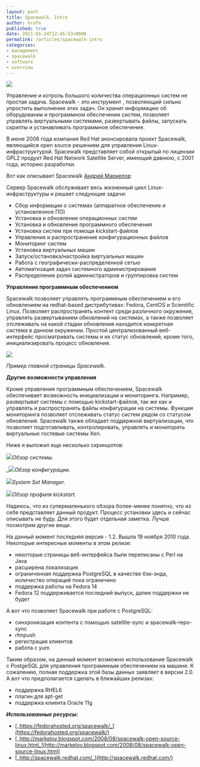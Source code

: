 ```yaml
---
layout: post
title: Spacewalk. Intro
author: hrafn
published: true
date: 2011-01-24T12:45:53+0000
permalink: /articles/spacewalk-intro
categories:
- management
- spacewalk
- software
- overview
---
```


[![](https://fedorahosted.org/spacewalk/attachment/wiki/WikiStart/logo.png?format=raw)](https://fedorahosted.org/spacewalk/attachment/wiki/WikiStart/logo.png?format=raw)

Управление и котроль большого количества операционных систем не простая
задача. Spacewalk - это инструмент , позволяющий сильно упростить выполнение
этих задач. Он хранит информацию об оборудовании и программном обеспечении
систем, позволяет управлять виртуальными системами, развертывать файлы,
запускать скрипты и устанавливать программное обеспечение.

<!--more-->

В июне 2008 года компания Red Hat анонсировала проект Spacewalk, являющийся
open source решением для управления Linux-инфраструктурой. Spacewalk
представляет собой открытый по лицензии GPL2 продукт Red Hat Network Satellite
Server, имеющий давнюю, с 2001 года, историю разработки.

Вот как описывает Spacewalk [Андрей Маркелов](http://markelov.blogspot.com):

Сервер Spacewalk обслуживает весь жизненный цикл Linux-инфраструктуры и решает
следующие задачи:

  * Сбор информации о системах (аппаратное обеспечение и установленное ПО)
  * Установка и обновление операционных систем
  * Установка и обновление программного обеспечения
  * Установка систем при помощи kickstart-файлов
  * Управление и распространение конфигурационных файлов
  * Мониторинг систем
  * Установка виртуальных машин
  * Запуск/остановка/настройка виртуальных машин
  * Работа с географически-распределенной сетью
  * Автоматизация задач системного администрирования
  * Распределение ролей администраторов и группировка систем

**Управление программным обеспечением**

Spacewalk позволяет управлять программным обеспечением и его обновлением на
redhat-based дистрибутивах: Fedora, CentOS и Scientific Linux. Позволяет
распространять контент среди различного окружения, управлять развертыванием
обновлений на системах, а также позволяет отслеживать на какой стадии
обновления находится конкретная система в данном окружении. Простой
централизованный веб-интерфейс просматривать системы и их статус обновлений,
кроме того, инициализировать процесс обновления.

[![](http://spacewalk.redhat.com/img/screenshots/your_spacewalk.png)](http://spacewalk.redhat.com/img/screenshots/your_spacewalk.png)

_Пример главной страницы Spacewalk._


**Другие возможности управления**

Кроме управления программным обеспечением, Spacewalk обеспечивает возможность
инициализации и мониторинга. Например, развертыват системы с помощью
kickstart-файлов, так же как и управлять и распространять файлы конфигурации
на системы. Функции мониторинга позволяет отслеживать статус систем рядом со
статусом обновлений. Spacewalk также обладает поддержкой виртуализации, что
позволяет подготавливать, контролировать, управлять и мониторить виртуальные
гостевые системы Xen.

Ниже я выложил еще несколько скриншотов:

[![](http://spacewalk.redhat.com/img/screenshots/system-overview.png)](http://spacewalk.redhat.com/img/screenshots/system-overview.png)_Обзор системы._

_[![](http://spacewalk.redhat.com/img/screenshots/configuration-overview.png)](http://spacewalk.redhat.com/img/screenshots/configuration-overview.png)_Обзор конфигурации._

[![](http://spacewalk.redhat.com/img/screenshots/system-set-manager.png)](http://spacewalk.redhat.com/img/screenshots/system-set-manager.png)_System Set Manager._

[![](http://spacewalk.redhat.com/img/screenshots/kickstart_overview.png)](http://spacewalk.redhat.com/img/screenshots/kickstart_overview.png)_Обзор профиля kickstart._

Надеюсь, что из супермаленького обзора более-менее понятно, что из себя
представляет данный продукт. Процесс установки здесь и сейчас описывать не
буду. Для этого будет отдельная заметка. Лучше посмотрим другие вещи.

На данный момент последняя версия - 1.2. Вышла 19 ноября 2010 года. Некоторые
интересные моменты в этом релизе:

  * некоторые страницы веб-интерфейса были переписаны с Perl на Java
  * расширена локализация
  * ограниченная поддержка PostgreSQL в качестве бэк-энда, количество операций пока ограничено
  * поддержка работы на Fedora 14
  * Fedora 12 поддерживается последний выпуск, далее поддержки не будет

А вот что позволяет Spacewalk при работе с PostgreSQL:

  * синхронизация контента с помощью satellite-sync и spacewalk-repo-sync
  * rhnpush
  * регистрация клиентов
  * работа с yum

Таким образом, на данный момент возможно использование Spacewalk с PostgeSQL
для управления программным обеспечением на машине. К сожалению, полная
поддержка этой базы данных заявляет в версии 2.0. А вот что предполагается
сделать в ближайших релизах:

  * поддержка RHEL6
  * плагин для apt-get
  * поддержка клиента Oracle 11g

**_Использованные ресурсы:_**

  * [_https://fedorahosted.org/spacewalk/_](https://fedorahosted.org/spacewalk/)
  * [_http://markelov.blogspot.com/2008/08/spacewalk-open-source-linux.html_](http://markelov.blogspot.com/2008/08/spacewalk-open-source-linux.html)
  * [_http://spacewalk.redhat.com/_](http://spacewalk.redhat.com/)

